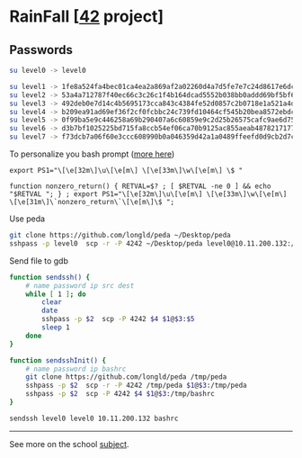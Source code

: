 # RainFall [[42](https://www.42.fr/) project]

## Passwords

```bash
su level0 -> level0

su level1 -> 1fe8a524fa4bec01ca4ea2a869af2a02260d4a7d5fe7e7c24d8617e6dca12d3a
su level2 -> 53a4a712787f40ec66c3c26c1f4b164dcad5552b038bb0addd69bf5bf6fa8e77
su level3 -> 492deb0e7d14c4b5695173cca843c4384fe52d0857c2b0718e1a521a4d33ec02
su level4 -> b209ea91ad69ef36f2cf0fcbbc24c739fd10464cf545b20bea8572ebdc3c36fa
su level5 -> 0f99ba5e9c446258a69b290407a6c60859e9c2d25b26575cafc9ae6d75e9456a
su level6 -> d3b7bf1025225bd715fa8ccb54ef06ca70b9125ac855aeab4878217177f41a31
su level7 -> f73dcb7a06f60e3ccc608990b0a046359d42a1a0489ffeefd0d9cb2d7c9cb82d
```

To personalize you bash prompt ([more here](http://ezprompt.net/))
```
export PS1="\[\e[32m\]\u\[\e[m\] \[\e[33m\]\w\[\e[m\] \$ "

function nonzero_return() { RETVAL=$? ; [ $RETVAL -ne 0 ] && echo "$RETVAL "; } ; export PS1="\[\e[32m\]\u\[\e[m\] \[\e[33m\]\w\[\e[m\] \[\e[31m\]\`nonzero_return\`\[\e[m\]\$ ";
```

Use peda
```bash
git clone https://github.com/longld/peda ~/Desktop/peda
sshpass -p level0  scp -r -P 4242 ~/Desktop/peda level0@10.11.200.132:/tmp/peda
```

Send file to gdb
```bash
function sendssh() {
	# name password ip src dest
	while [ 1 ]; do
		clear
		date
		sshpass -p $2  scp -P 4242 $4 $1@$3:$5
		sleep 1
	done
}

function sendsshInit() {
	# name password ip bashrc
	git clone https://github.com/longld/peda /tmp/peda
	sshpass -p $2  scp -r -P 4242 /tmp/peda $1@$3:/tmp/peda
	sshpass -p $2  scp -P 4242 $4 $1@$3:/tmp/bashrc
}

sendssh level0 level0 10.11.200.132 bashrc
```
---

See more on the school [subject](fr.subject.pdf).